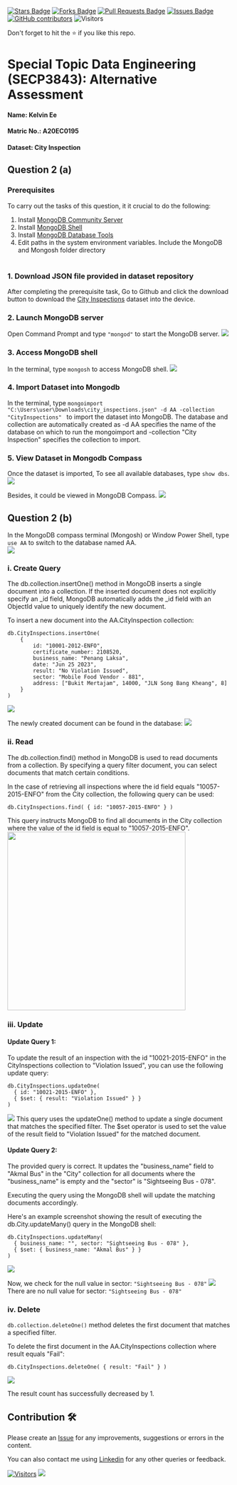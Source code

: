 <a href="https://github.com/drshahizan/SECP3843/stargazers"><img src="https://img.shields.io/github/stars/drshahizan/SECP3843" alt="Stars Badge"/></a>
<a href="https://github.com/drshahizan/SECP3843/network/members"><img src="https://img.shields.io/github/forks/drshahizan/SECP3843" alt="Forks Badge"/></a>
<a href="https://github.com/drshahizan/SECP3843/pulls"><img src="https://img.shields.io/github/issues-pr/drshahizan/SECP3843" alt="Pull Requests Badge"/></a>
<a href="https://github.com/drshahizan/SECP3843/issues"><img src="https://img.shields.io/github/issues/drshahizan/SECP3843" alt="Issues Badge"/></a>
<a href="https://github.com/drshahizan/SECP3843/graphs/contributors"><img alt="GitHub contributors" src="https://img.shields.io/github/contributors/drshahizan/SECP3843?color=2b9348"></a>
![Visitors](https://api.visitorbadge.io/api/visitors?path=https%3A%2F%2Fgithub.com%2Fdrshahizan%2FSECP3843&labelColor=%23d9e3f0&countColor=%23697689&style=flat)

Don't forget to hit the :star: if you like this repo.

# Special Topic Data Engineering (SECP3843): Alternative Assessment

#### Name: Kelvin Ee
#### Matric No.: A20EC0195
#### Dataset: City Inspection

## Question 2 (a)

### Prerequisites
To carry out the tasks of this question, it it crucial to do the following:
1. Install [MongoDB Community Server](https://www.mongodb.com/try/download/community)
2. Install [MongoDB Shell](https://www.mongodb.com/try/download/shell)
3. Install [MongoDB Database Tools](https://www.mongodb.com/try/download/database-tools)
4. Edit paths in the system environment variables. Include the MongoDB and Mongosh folder directory
<br></br>

### 1. Download JSON file provided in dataset repository
After completing the prerequisite task, Go to Github and click the download button to download the [City Inspections](https://github.com/drshahizan/dataset/tree/main/mongodb/08-city_inspections) dataset into the device.
 

### 2. Launch MongoDB server
Open Command Prompt and type `"mongod"` to start the MongoDB server.
<img  src="./files/images/mongod.png"></img>

### 3. Access MongoDB shell
In the terminal, type `mongosh` to access MongoDB shell.
<img  src="./files/images/mongosh.png"></img>



### 4. Import Dataset into Mongodb
In the terminal, type `mongoimport "C:\Users\user\Downloads\city_inspections.json" -d AA -collection "CityInspections" `
 to import the dataset into MongoDB. 
 The database and collection are automatically created as -d AA specifies the name of the database on which to run the mongoimport and -collection "City Inspection" specifies the collection to import.

### 5. View Dataset in Mongodb Compass
Once the dataset is imported, To see all available databases, type `show dbs`.<br>
<img  src="./files/images/showdbs.png"></img>

Besides, it could be viewed in MongoDB Compass.
<img  src="./files/images/importsuccess.png"></img>

## Question 2 (b)
In the MongoDB compass terminal (Mongosh) or Window Power Shell, type `use AA` to switch to the database named AA.<br>
<img  src="./files/images/useAA.png"></img>

### i. Create Query
The db.collection.insertOne() method in MongoDB inserts a single document into a collection. If the inserted document does not explicitly specify an _id field, MongoDB automatically adds the _id field with an ObjectId value to uniquely identify the new document.

To insert a new document into the AA.CityInspection collection:
```
db.CityInspections.insertOne(
    {
        id: "10001-2012-ENFO",
        certificate_number: 2108520,
        business_name: "Penang Laksa",
        date: "Jun 25 2023",
        result: "No Violation Issued",
        sector: "Mobile Food Vendor - 881",
        address: ["Bukit Mertajam", 14000, "JLN Song Bang Kheang", 8]
    }
)
```
<img  src="./files/images/insertone.png"></img>

The newly created document can be found in the database:
<img  src="./files/images/insertonefound.png"></img>

### ii. Read
The db.collection.find() method in MongoDB is used to read documents from a collection. By specifying a query filter document, you can select documents that match certain conditions.

In the case of retrieving all inspections where the id field equals "10057-2015-ENFO" from the City collection, the following query can be used:
```
db.CityInspections.find( { id: "10057-2015-ENFO" } )
```
This query instructs MongoDB to find all documents in the City collection where the value of the id field is equal to "10057-2015-ENFO".
<img  height="400px" src="./files/images/find.png"></img>

### iii. Update 
#### Update Query 1:
To update the result of an inspection with the id "10021-2015-ENFO" in the CityInspections collection to "Violation Issued", you can use the following update query:
```
db.CityInspections.updateOne(
  { id: "10021-2015-ENFO" },
  { $set: { result: "Violation Issued" } }
)
```
<img  src="./files/images/updateone.png"></img>
This query uses the updateOne() method to update a single document that matches the specified filter. The $set operator is used to set the value of the result field to "Violation Issued" for the matched document.

#### Update Query 2:
The provided query is correct. It updates the "business_name" field to "Akmal Bus" in the "City" collection for all documents where the "business_name" is empty and the "sector" is "Sightseeing Bus - 078".

Executing the query using the MongoDB shell will update the matching documents accordingly.

Here's an example screenshot showing the result of executing the db.City.updateMany() query in the MongoDB shell:

```
db.CityInspections.updateMany(
  { business_name: "", sector: "Sightseeing Bus - 078" },
  { $set: { business_name: "Akmal Bus" } }
)
```
<img  src="./files/images/updatemany.png"></img>

Now, we check for the null value in sector: `"Sightseeing Bus - 078"`
<img  src="./files/images/checknull.png"></img>
There are no null value for sector: `"Sightseeing Bus - 078"`

### iv. Delete
`db.collection.deleteOne()` method deletes the first document that matches a specified filter.

To delete the first document in the AA.CityInspections collection where result equals "Fail":
```
db.CityInspections.deleteOne( { result: "Fail" } )
```
<img  src="./files/images/deleteone.png"></img>

The result count has successfully decreased by 1.

## Contribution 🛠️
Please create an [Issue](https://github.com/drshahizan/special-topic-data-engineering/issues) for any improvements, suggestions or errors in the content.

You can also contact me using [Linkedin](https://www.linkedin.com/in/drshahizan/) for any other queries or feedback.

[![Visitors](https://api.visitorbadge.io/api/visitors?path=https%3A%2F%2Fgithub.com%2Fdrshahizan&labelColor=%23697689&countColor=%23555555&style=plastic)](https://visitorbadge.io/status?path=https%3A%2F%2Fgithub.com%2Fdrshahizan)
![](https://hit.yhype.me/github/profile?user_id=81284918)




